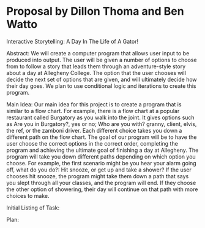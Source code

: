 # Proposal by Dillon Thoma and Ben Watto

Interactive Storytelling: A Day In The Life of A Gator!

Abstract:
We will create a computer program that allows user input to be produced into output. The user will be given a number of options to choose from to follow a story that leads them through an adventure-style story about a day at Allegheny College. The option that the user chooses will decide the next set of options that are given, and will ultimately decide how their day goes. We plan to use conditional logic and iterations to create this program.

Main Idea:
Our main idea for this project is to create a program that is similar to a flow chart. For example, there is a flow chart at a popular restaurant called Burgatory as you walk into the joint. It gives options such as Are you in Burgatory?, yes or no; Who are you with? granny, client, elvis, the ref, or the zamboni driver. Each different choice takes you down a different path on the flow chart. The goal of our program will be to have the user choose the correct options in the correct order, completing the program and achieving the ultimate goal of finishing a day at Allegheny. The program will take you down different paths depending on which option you choose. For example, the first scenario might be you hear your alarm going off, what do you do?: Hit snooze, or get up and take a shower? If the user chooses hit snooze, the program might take them down a path that says you slept through all your classes, and the program will end. If they choose the other option of showering, their day will continue on that path with more choices to make.

Initial Listing of Task:

Plan:
